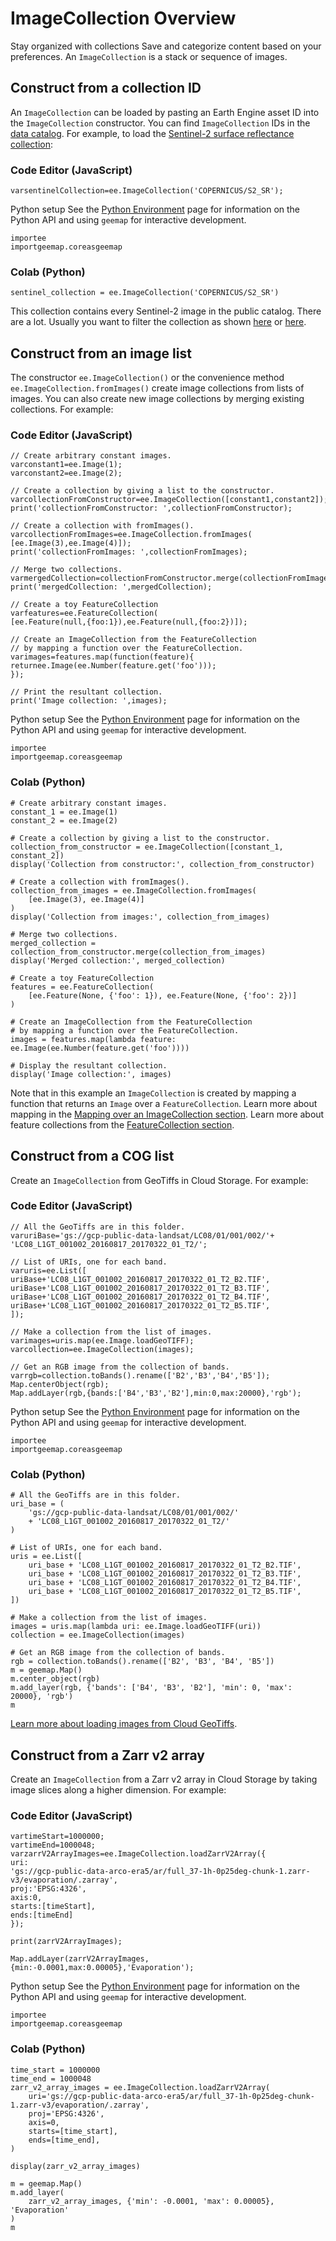  
#  ImageCollection Overview
Stay organized with collections  Save and categorize content based on your preferences. 
An `ImageCollection` is a stack or sequence of images.
## Construct from a collection ID
An `ImageCollection` can be loaded by pasting an Earth Engine asset ID into the `ImageCollection` constructor. You can find `ImageCollection` IDs in the [data catalog](https://developers.google.com/earth-engine/datasets). For example, to load the [Sentinel-2 surface reflectance collection](https://developers.google.com/earth-engine/guides/datasets/catalog/COPERNICUS_S2_SR):
### Code Editor (JavaScript)
```
varsentinelCollection=ee.ImageCollection('COPERNICUS/S2_SR');
```

Python setup
See the [ Python Environment](https://developers.google.com/earth-engine/guides/python_install) page for information on the Python API and using `geemap` for interactive development.
```
importee
importgeemap.coreasgeemap
```

### Colab (Python)
```
sentinel_collection = ee.ImageCollection('COPERNICUS/S2_SR')
```

This collection contains every Sentinel-2 image in the public catalog. There are a lot. Usually you want to filter the collection as shown [here](https://developers.google.com/earth-engine/guides/ic_info) or [here](https://developers.google.com/earth-engine/guides/ic_filtering).
## Construct from an image list
The constructor `ee.ImageCollection()` or the convenience method `ee.ImageCollection.fromImages()` create image collections from lists of images. You can also create new image collections by merging existing collections. For example:
### Code Editor (JavaScript)
```
// Create arbitrary constant images.
varconstant1=ee.Image(1);
varconstant2=ee.Image(2);

// Create a collection by giving a list to the constructor.
varcollectionFromConstructor=ee.ImageCollection([constant1,constant2]);
print('collectionFromConstructor: ',collectionFromConstructor);

// Create a collection with fromImages().
varcollectionFromImages=ee.ImageCollection.fromImages(
[ee.Image(3),ee.Image(4)]);
print('collectionFromImages: ',collectionFromImages);

// Merge two collections.
varmergedCollection=collectionFromConstructor.merge(collectionFromImages);
print('mergedCollection: ',mergedCollection);

// Create a toy FeatureCollection
varfeatures=ee.FeatureCollection(
[ee.Feature(null,{foo:1}),ee.Feature(null,{foo:2})]);

// Create an ImageCollection from the FeatureCollection
// by mapping a function over the FeatureCollection.
varimages=features.map(function(feature){
returnee.Image(ee.Number(feature.get('foo')));
});

// Print the resultant collection.
print('Image collection: ',images);
```

Python setup
See the [ Python Environment](https://developers.google.com/earth-engine/guides/python_install) page for information on the Python API and using `geemap` for interactive development.
```
importee
importgeemap.coreasgeemap
```

### Colab (Python)
```
# Create arbitrary constant images.
constant_1 = ee.Image(1)
constant_2 = ee.Image(2)

# Create a collection by giving a list to the constructor.
collection_from_constructor = ee.ImageCollection([constant_1, constant_2])
display('Collection from constructor:', collection_from_constructor)

# Create a collection with fromImages().
collection_from_images = ee.ImageCollection.fromImages(
    [ee.Image(3), ee.Image(4)]
)
display('Collection from images:', collection_from_images)

# Merge two collections.
merged_collection = collection_from_constructor.merge(collection_from_images)
display('Merged collection:', merged_collection)

# Create a toy FeatureCollection
features = ee.FeatureCollection(
    [ee.Feature(None, {'foo': 1}), ee.Feature(None, {'foo': 2})]
)

# Create an ImageCollection from the FeatureCollection
# by mapping a function over the FeatureCollection.
images = features.map(lambda feature: ee.Image(ee.Number(feature.get('foo'))))

# Display the resultant collection.
display('Image collection:', images)
```

Note that in this example an `ImageCollection` is created by mapping a function that returns an `Image` over a `FeatureCollection`. Learn more about mapping in the [Mapping over an ImageCollection section](https://developers.google.com/earth-engine/guides/ic_mapping). Learn more about feature collections from the [FeatureCollection section](https://developers.google.com/earth-engine/guides/feature_collections).
## Construct from a COG list
Create an `ImageCollection` from GeoTiffs in Cloud Storage. For example:
### Code Editor (JavaScript)
```
// All the GeoTiffs are in this folder.
varuriBase='gs://gcp-public-data-landsat/LC08/01/001/002/'+
'LC08_L1GT_001002_20160817_20170322_01_T2/';

// List of URIs, one for each band.
varuris=ee.List([
uriBase+'LC08_L1GT_001002_20160817_20170322_01_T2_B2.TIF',
uriBase+'LC08_L1GT_001002_20160817_20170322_01_T2_B3.TIF',
uriBase+'LC08_L1GT_001002_20160817_20170322_01_T2_B4.TIF',
uriBase+'LC08_L1GT_001002_20160817_20170322_01_T2_B5.TIF',
]);

// Make a collection from the list of images.
varimages=uris.map(ee.Image.loadGeoTIFF);
varcollection=ee.ImageCollection(images);

// Get an RGB image from the collection of bands.
varrgb=collection.toBands().rename(['B2','B3','B4','B5']);
Map.centerObject(rgb);
Map.addLayer(rgb,{bands:['B4','B3','B2'],min:0,max:20000},'rgb');
```

Python setup
See the [ Python Environment](https://developers.google.com/earth-engine/guides/python_install) page for information on the Python API and using `geemap` for interactive development.
```
importee
importgeemap.coreasgeemap
```

### Colab (Python)
```
# All the GeoTiffs are in this folder.
uri_base = (
    'gs://gcp-public-data-landsat/LC08/01/001/002/'
    + 'LC08_L1GT_001002_20160817_20170322_01_T2/'
)

# List of URIs, one for each band.
uris = ee.List([
    uri_base + 'LC08_L1GT_001002_20160817_20170322_01_T2_B2.TIF',
    uri_base + 'LC08_L1GT_001002_20160817_20170322_01_T2_B3.TIF',
    uri_base + 'LC08_L1GT_001002_20160817_20170322_01_T2_B4.TIF',
    uri_base + 'LC08_L1GT_001002_20160817_20170322_01_T2_B5.TIF',
])

# Make a collection from the list of images.
images = uris.map(lambda uri: ee.Image.loadGeoTIFF(uri))
collection = ee.ImageCollection(images)

# Get an RGB image from the collection of bands.
rgb = collection.toBands().rename(['B2', 'B3', 'B4', 'B5'])
m = geemap.Map()
m.center_object(rgb)
m.add_layer(rgb, {'bands': ['B4', 'B3', 'B2'], 'min': 0, 'max': 20000}, 'rgb')
m
```

[Learn more about loading images from Cloud GeoTiffs](https://developers.google.com/earth-engine/guides/image_overview#images-from-cloud-geotiffs).
## Construct from a Zarr v2 array
Create an `ImageCollection` from a Zarr v2 array in Cloud Storage by taking image slices along a higher dimension. For example:
### Code Editor (JavaScript)
```
vartimeStart=1000000;
vartimeEnd=1000048;
varzarrV2ArrayImages=ee.ImageCollection.loadZarrV2Array({
uri:
'gs://gcp-public-data-arco-era5/ar/full_37-1h-0p25deg-chunk-1.zarr-v3/evaporation/.zarray',
proj:'EPSG:4326',
axis:0,
starts:[timeStart],
ends:[timeEnd]
});

print(zarrV2ArrayImages);

Map.addLayer(zarrV2ArrayImages,{min:-0.0001,max:0.00005},'Evaporation');
```

Python setup
See the [ Python Environment](https://developers.google.com/earth-engine/guides/python_install) page for information on the Python API and using `geemap` for interactive development.
```
importee
importgeemap.coreasgeemap
```

### Colab (Python)
```
time_start = 1000000
time_end = 1000048
zarr_v2_array_images = ee.ImageCollection.loadZarrV2Array(
    uri='gs://gcp-public-data-arco-era5/ar/full_37-1h-0p25deg-chunk-1.zarr-v3/evaporation/.zarray',
    proj='EPSG:4326',
    axis=0,
    starts=[time_start],
    ends=[time_end],
)

display(zarr_v2_array_images)

m = geemap.Map()
m.add_layer(
    zarr_v2_array_images, {'min': -0.0001, 'max': 0.00005}, 'Evaporation'
)
m
```

